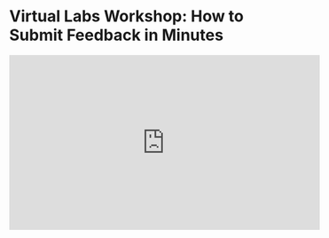 <h1>Virtual Labs Workshop: How to Submit Feedback in Minutes</h1>
  <iframe width="560" height="315" 
          src="https://www.youtube.com/embed/D4gKQLzbkCY"  
          title="Submit Feedback for Virtual Labs Workshop" 
          frameborder="0" 
          allow="accelerometer; autoplay; clipboard-write; encrypted-media; gyroscope; picture-in-picture; web-share" 
          allowfullscreen>
  </iframe>

  
